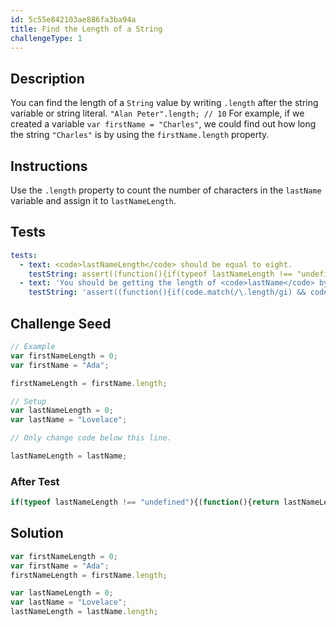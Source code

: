 ```yaml
---
id: 5c55e842103ae886fa3ba94a
title: Find the Length of a String
challengeType: 1
---
```


## Description
<section id='description'>
You can find the length of a <code>String</code> value by writing <code>.length</code> after the string variable or string literal.
<code>"Alan Peter".length; // 10</code>
For example, if we created a variable <code>var firstName = "Charles"</code>, we could find out how long the string <code>"Charles"</code> is by using the <code>firstName.length</code> property.
</section>

## Instructions
<section id='instructions'>
Use the <code>.length</code> property to count the number of characters in the <code>lastName</code> variable and assign it to <code>lastNameLength</code>.
</section>

## Tests
<section id='tests'>

```yml
tests:
  - text: <code>lastNameLength</code> should be equal to eight.
    testString: assert((function(){if(typeof lastNameLength !== "undefined" && typeof lastNameLength === "number" && lastNameLength === 8){return true;}else{return false;}})(), '<code>lastNameLength</code> should be equal to eight.');
  - text: 'You should be getting the length of <code>lastName</code> by using <code>.length</code> like this: <code>lastName.length</code>.'
    testString: 'assert((function(){if(code.match(/\.length/gi) && code.match(/\.length/gi).length >= 2 && code.match(/var lastNameLength \= 0;/gi) && code.match(/var lastNameLength \= 0;/gi).length >= 1){return true;}else{return false;}})(), ''You should be getting the length of <code>lastName</code> by using <code>.length</code> like this: <code>lastName.length</code>.'');'

```

</section>

## Challenge Seed
<section id='challengeSeed'>

<div id='js-seed'>

```js
// Example
var firstNameLength = 0;
var firstName = "Ada";

firstNameLength = firstName.length;

// Setup
var lastNameLength = 0;
var lastName = "Lovelace";

// Only change code below this line.

lastNameLength = lastName;


```

</div>


### After Test
<div id='js-teardown'>

```js
if(typeof lastNameLength !== "undefined"){(function(){return lastNameLength;})();}
```

</div>

</section>

## Solution
<section id='solution'>


```js
var firstNameLength = 0;
var firstName = "Ada";
firstNameLength = firstName.length;

var lastNameLength = 0;
var lastName = "Lovelace";
lastNameLength = lastName.length;
```

</section>

